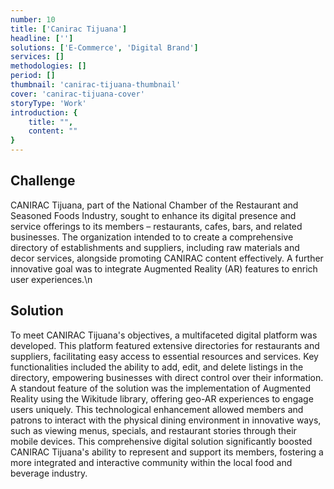 ```yaml
---
number: 10
title: ['Canirac Tijuana']
headline: ['']
solutions: ['E-Commerce', 'Digital Brand']
services: []
methodologies: []
period: []
thumbnail: 'canirac-tijuana-thumbnail'
cover: 'canirac-tijuana-cover'
storyType: 'Work'
introduction: {
    title: "",
    content: ""
}
---
```


## Challenge

CANIRAC Tijuana, part of the National Chamber of the Restaurant and Seasoned Foods Industry, sought to enhance its digital presence and service offerings to its members – restaurants, cafes, bars, and related businesses. The organization intended to to create a comprehensive directory of establishments and suppliers, including raw materials and decor services, alongside promoting CANIRAC content effectively. A further innovative goal was to integrate Augmented Reality (AR) features to enrich user experiences.\n

## Solution

To meet CANIRAC Tijuana's objectives, a multifaceted digital platform was developed. This platform featured extensive directories for restaurants and suppliers, facilitating easy access to essential resources and services. Key functionalities included the ability to add, edit, and delete listings in the directory, empowering businesses with direct control over their information. A standout feature of the solution was the implementation of Augmented Reality using the Wikitude library, offering geo-AR experiences to engage users uniquely. This technological enhancement allowed members and patrons to interact with the physical dining environment in innovative ways, such as viewing menus, specials, and restaurant stories through their mobile devices. This comprehensive digital solution significantly boosted CANIRAC Tijuana's ability to represent and support its members, fostering a more integrated and interactive community within the local food and beverage industry.
